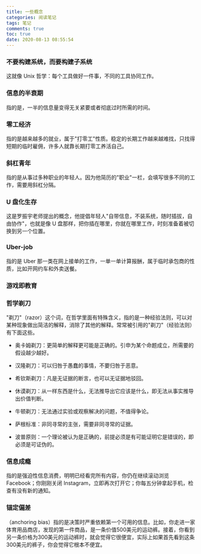```yaml
---
title: 一些概念
categories: 阅读笔记
tags: 笔记
comments: true
toc: true
date: 2020-08-13 08:55:54
---
```

### 不要构建系统，而要构建子系统

这就像 Unix 哲学：每个工具做好一件事，不同的工具协同工作。

### 信息的半衰期

指的是，一半的信息量变得无关紧要或者彻底过时所需的时间。

### 零工经济

指的是越来越多的就业，属于"打零工"性质。稳定的长期工作越来越难找，只找得短期的临时雇佣，许多人就靠长期打零工养活自己。

### 斜杠青年

指的是从事过多种职业的年轻人。因为他简历的"职业"一栏，会填写很多不同的工作，需要用斜杠分隔。

### U 盘化生存

这是罗振宇老师提出的概念，他提倡年轻人"自带信息，不装系统，随时插拔，自由协作"，也就是像 U 盘那样，把你插在哪里，你就在哪里工作，时刻准备着被切换到另一个位置。

### Uber-job

指的是 Uber 那一类在网上接单的工作，一单一单计算报酬，属于临时承包商的性质，比如开网约车和外卖送餐。

### 游戏即教育

### 哲学剃刀

"剃刀"（razor）这个词，在哲学里面有特殊含义，指的是一种经验法则，可以对某种现象做出简洁的解释，消除了其他的解释。常常被引用的"剃刀"（经验法则）有下面这些。

- 奥卡姆剃刀：更简单的解释更可能是正确的。引申为某个命题成立，所需要的假设越少越好。

- 汉隆剃刀：可以归咎于愚蠢的事情，不要归咎于恶意。

- 希钦斯剃刀：凡是无证据的断言，也可以无证据地驳回。

- 休谟剃刀：从一样东西是什么，无法推导出它应该是什么，即无法从事实推导出价值判断。

- 牛顿剃刀：无法通过实验或观察解决的问题，不值得争论。

- 萨根标准：非同寻常的主张，需要非同寻常的证据。

- 波普原则：一个理论被认为是正确的，前提必须是有可能证明它是错误的，即必须是可证伪的。

### 信息成瘾

指的是强迫性信息消费，明明已经看完所有内容，你仍在继续滚动浏览 Facebook；你刚刚关闭 Instagram，立即再次打开它；你每五分钟拿起手机，检查有没有新的通知。

### 锚定偏差

（anchoring bias）指的是决策时严重依赖第一个可用的信息。比如，你走进一家体育用品商店，发现的第一件商品，是一条价值500美元的运动裤。接着，你看到另一条价格为300美元的运动裤时，就会觉得它很便宜，实际上如果首先看到这条300美元的裤子，你会觉得它根本不便宜。